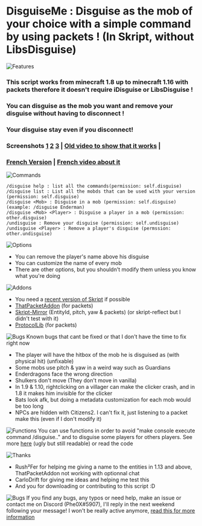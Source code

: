 # DisguiseMe : Disguise as the mob of your choice with a simple command by using packets ! (In Skript, without LibsDisguise)
![Features](https://i.ibb.co/K5yHB5w/Features.png)
### This script works from minecraft 1.8 up to minecraft 1.16 with packets therefore it doesn't require iDisguise or LibsDisguise ! 
### You can disguise as the mob you want and remove your disguise without having to disconnect !
### Your disguise stay even if you disconnect!
### Screenshots [1](https://ibb.co/K7NqxMj) [2](https://ibb.co/64wPh7p) [3](https://i.ibb.co/FJsw4Sb/2020-04-23-14-32-09.png) | [Old video to show that it works](https://www.youtube.com/watch?v=cP3a86qPIWE) |
### [French Version](https://skript-mc.fr/forum/files/file/322-disguiseme/) | [French video about it](https://www.youtube.com/watch?v=9tYIYT4FVgo)
![Commands](https://i.ibb.co/fYBf22L/Commands.png)
```
/disguise help : list all the commands(permission: self.disguise)
/disguise list : List all the mobds that can be used with your version (permission: self.disguise)
/disguise <Mob> : Disguise in a mob (permission: self.disguise) (example: /disguise Enderman)
/disguise <Mob> <Player> : Disguise a player in a mob (permission: other.disguise)
/undisguise : Remove your disguise (permission: self.undisguise)
/undisguise <Player> : Remove a player's disguise (permssion: other.undisguise)
```
![Options](https://i.ibb.co/SJ9Mwcg/Options.png)
 * You can remove the player's name above his disguise
 * You can customize the name of every mob
 * There are other options, but you shouldn't modify them unless you know what you're doing

![Addons](https://i.ibb.co/QdcGkjv/Addons.png)
* You need a [recent version of Skript](https://github.com/SkriptLang/Skript/releases) if possible
* [ThatPacketAddon](https://forums.skunity.com/resources/thatpacketaddon.847/) (for packets)
* [Skript-Mirror](https://skripttools.net/dl/skript-mirror+2.0.0-SNAPSHOT.jar) (EntityId, pitch, yaw & packets) (or skript-reflect but I didn't test with it)
* [ProtocolLib](https://www.spigotmc.org/resources/protocollib.1997/) (for packets)

![Bugs](https://i.ibb.co/Jj9pkD7/bugs.png)
Known bugs that cant be fixed or that I don't have the time to fix right now
* The player will have the hitbox of the mob he is disguised as (with physical hit) (unfixable)
* Some mobs use pitch & yaw in a weird way such as Guardians
* Enderdragons face the wrong direction
* Shulkers don't move (They don't move in vanilla)
* In 1.9 & 1.10, rightclicking on a villager can make the clicker crash, and in 1.8 it makes him invisible for the clicker
* Bats look afk, but doing a metadata customization for each mob would be too long
* NPCs are hidden with Citizens2. I can't fix it, just listening to a packet make this (even if I don't modify it)

![Functions](https://i.ibb.co/GdzPPfj/Functions.png)
You can use functions in order to avoid "make console execute command /disguise.." and to disguise some players for others players. See more [here](https://phe0x.fr/DisguiseMe/Functions.html) (ugly but still readable) or read the code

![Thanks](https://i.ibb.co/MkrDvfz/Thanks.png)
* Rush²Fer for helping me giving a name to the entities in 1.13 and above, ThatPacketAddon not working with optionnal chat
* CarloDrift for giving me ideas and helping me test this
* And you for downloading or contributing to this script :D

![Bugs](https://i.ibb.co/ZXfW03c/Q-B.png)
If you find any bugs, any typos or need help, make an issue or contact me on Discord (Phe0X#5907), I'll reply in the next weekend following your message!
I won't be really active anymore, [read this for more information](https://www.spigotmc.org/threads/disguiseme-1-8-1-16.434216/page-2#post-3927112)

